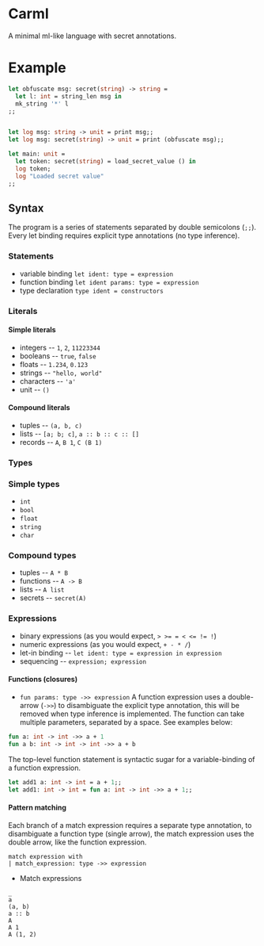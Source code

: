 # Carml
A minimal ml-like language with secret annotations.

# Example
```ml
let obfuscate msg: secret(string) -> string =
  let l: int = string_len msg in
  mk_string '*' l
;;


let log msg: string -> unit = print msg;;
let log msg: secret(string) -> unit = print (obfuscate msg);;

let main: unit =
  let token: secret(string) = load_secret_value () in
  log token;
  log "Loaded secret value"
;;
```

## Syntax
The program is a series of statements separated by double semicolons (`;;`). Every let binding requires explicit type annotations (no type inference).

### Statements
* variable binding `let ident: type = expression`
* function binding `let ident params: type = expression`
* type declaration `type ident = constructors`

### Literals

#### Simple literals
* integers -- `1`, `2`, `11223344`
* booleans -- `true`, `false`
* floats -- `1.234`, `0.123`
* strings -- `"hello, world"`
* characters -- `'a'`
* unit -- `()`

#### Compound literals
* tuples -- `(a, b, c)`
* lists -- `[a; b; c]`, `a :: b :: c :: []`
* records -- `A`, `B 1`, `C (B 1)`

### Types

### Simple types
* `int`
* `bool`
* `float`
* `string`
* `char`

### Compound types
* tuples -- `A * B`
* functions -- `A -> B`
* lists -- `A list`
* secrets -- `secret(A)`

### Expressions
* binary expressions (as you would expect, `> >= = < <= != !`)
* numeric expressions (as you would expect, `+ - * /`)
* let-in binding -- `let ident: type = expression in expression`
* sequencing -- `expression; expression`

#### Functions (closures)
* `fun params: type ->> expression`
A function expression uses a double-arrow (`->>`) to disambiguate the explicit type annotation, this will be removed when type inference is implemented. The function can take multiple parameters, separated by a space. See examples below:
```ml
fun a: int -> int ->> a + 1
fun a b: int -> int -> int ->> a + b
```
The top-level function statement is syntactic sugar for a variable-binding of a function expression.
```ml
let add1 a: int -> int = a + 1;;
let add1: int -> int = fun a: int -> int ->> a + 1;;
```

#### Pattern matching
Each branch of a match expression requires a separate type annotation, to disambiguate a function type (single arrow), the match expression uses the double arrow, like the function expression.
```
match expression with
| match_expression: type ->> expression 
```
* Match expressions
```
_
a
(a, b)
a :: b
A
A 1
A (1, 2)
```
